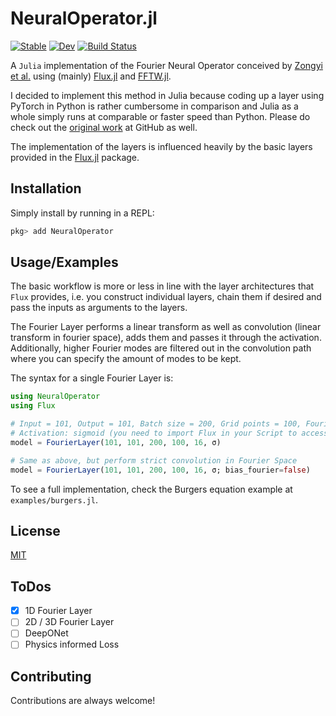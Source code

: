 
# NeuralOperator.jl

[![Stable](https://img.shields.io/badge/docs-stable-blue.svg)](https://pzimbrod.github.io/NeuralOperator.jl/stable)
[![Dev](https://img.shields.io/badge/docs-dev-blue.svg)](https://pzimbrod.github.io/NeuralOperator.jl/dev)
[![Build Status](https://github.com/pzimbrod/NeuralOperator.jl/actions/workflows/CI.yml/badge.svg?branch=main)](https://github.com/pzimbrod/NeuralOperator.jl/actions/workflows/CI.yml?query=branch%3Amain)

A `Julia` implementation of the Fourier Neural Operator conceived by [Zongyi et al.](https://arxiv.org/abs/2010.08895) 
using (mainly) [Flux.jl](https://github.com/FluxML/Flux.jl) and [FFTW.jl](https://github.com/JuliaMath/FFTW.jl).

I decided to implement this method in Julia because coding up a layer using PyTorch in Python is rather cumbersome in comparison and Julia as a whole simply runs at comparable or faster speed than Python. Please do check out the [original work](https://github.com/zongyi-li/fourier_neural_operator) at GitHub as well.

The implementation of the layers is influenced heavily by the basic layers provided in the [Flux.jl](https://github.com/FluxML/Flux.jl) package.

## Installation

Simply install by running in a REPL:

```julia
pkg> add NeuralOperator
```

## Usage/Examples

The basic workflow is more or less in line with the layer architectures that `Flux` provides, i.e. you construct individual layers, chain them if desired and pass the inputs as arguments to the layers.

The Fourier Layer performs a linear transform as well as convolution (linear transform in fourier space), adds them and passes it through the activation.
Additionally, higher Fourier modes are filtered out in the convolution path where you can specify the amount of modes to be kept.

The syntax for a single Fourier Layer is:

```julia
using NeuralOperator
using Flux

# Input = 101, Output = 101, Batch size = 200, Grid points = 100, Fourier modes = 16
# Activation: sigmoid (you need to import Flux in your Script to access the activations)
model = FourierLayer(101, 101, 200, 100, 16, σ)

# Same as above, but perform strict convolution in Fourier Space
model = FourierLayer(101, 101, 200, 100, 16, σ; bias_fourier=false)
```

To see a full implementation, check the Burgers equation example at `examples/burgers.jl`.

## License

[MIT](https://choosealicense.com/licenses/mit/)

## ToDos

- [x] 1D Fourier Layer
- [ ] 2D / 3D Fourier Layer
- [ ] DeepONet
- [ ] Physics informed Loss

## Contributing

Contributions are always welcome!
